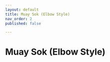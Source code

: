 ```yaml
---
layout: default
title: Muay Sok (Elbow Style)
nav_order: 2
published: false

---
```


# Muay Sok (Elbow Style)

